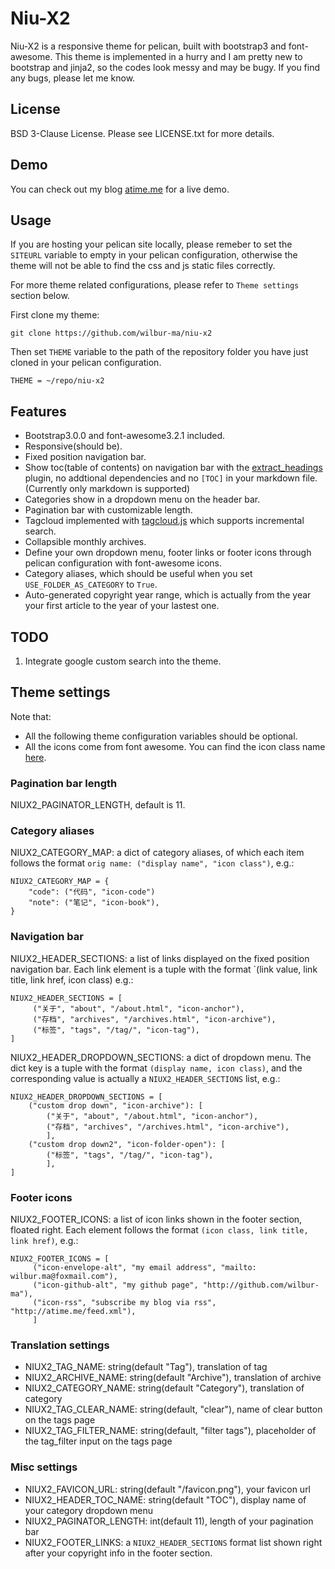# Niu-X2

Niu-X2 is a responsive theme for pelican, built with bootstrap3 and font-awesome. This
theme is implemented in a hurry and I am pretty new to bootstrap and jinja2, so the codes
look messy and may be bugy. If you find any bugs, please let me know.

## License

BSD 3-Clause License. Please see LICENSE.txt for more details.

## Demo

You can check out my blog [atime.me](http://atime.me) for a live demo.

## Usage

If you are hosting your pelican site locally, please remeber to set the `SITEURL` variable to empty in your pelican configuration, otherwise the theme will not be able to find the css and js static files correctly. 

For more theme related configurations, please refer to `Theme settings` section below.

First clone my theme:

    git clone https://github.com/wilbur-ma/niu-x2

Then set `THEME` variable to the path of the repository folder you have just cloned in your pelican configuration.

    THEME = ~/repo/niu-x2

## Features

*  Bootstrap3.0.0 and font-awesome3.2.1 included.
*  Responsive(should be). 
*  Fixed position navigation bar.
*  Show toc(table of contents) on navigation bar with the [extract_headings](https://github.com/wilbur-ma/extract_headings) plugin, no addtional dependencies and no `[TOC]` in your markdown file. (Currently only markdown is supported)
*  Categories show in a dropdown menu on the header bar.
*  Pagination bar with customizable length. 
*  Tagcloud implemented with [tagcloud.js](https://code.google.com/p/tagcloud) which supports incremental search.
*  Collapsible monthly archives.
*  Define your own dropdown menu, footer links or footer icons through pelican configuration with font-awesome icons.
*  Category aliases, which should be useful when you set `USE_FOLDER_AS_CATEGORY` to `True`.
*  Auto-generated copyright year range, which is actually from the year your first article to the year of your lastest one.

## TODO

1. Integrate google custom search into the theme.

## Theme settings

Note that:

*  All the following theme configuration variables should be optional.
*  All the icons come from font awesome. You can find the icon class name [here](http://fortawesome.github.io/Font-Awesome/icons/).

### Pagination bar length

NIUX2_PAGINATOR_LENGTH, default is 11.

### Category aliases

NIUX2_CATEGORY_MAP: a dict of category aliases, of which each item follows the format `orig name: ("display name", "icon class")`, e.g.:

    NIUX2_CATEGORY_MAP = {
        "code": ("代码", "icon-code")
        "note": ("笔记", "icon-book"),
    }

### Navigation bar

NIUX2_HEADER_SECTIONS: a list of links displayed on the fixed position navigation bar. Each link element is a tuple with the format `(link value, link title, link href, icon class) e.g.:

    NIUX2_HEADER_SECTIONS = [ 
         ("关于", "about", "/about.html", "icon-anchor"),
         ("存档", "archives", "/archives.html", "icon-archive"),
         ("标签", "tags", "/tag/", "icon-tag"),
    ]

NIUX2_HEADER_DROPDOWN_SECTIONS: a dict of dropdown menu. The dict key is a tuple with the format `(display name, icon class)`, and the corresponding value is actually a `NIUX2_HEADER_SECTIONS` list, e.g.:

    NIUX2_HEADER_DROPDOWN_SECTIONS = [
        ("custom drop down", "icon-archive"): [
            ("关于", "about", "/about.html", "icon-anchor"),
            ("存档", "archives", "/archives.html", "icon-archive"),
            ],
        ("custom drop down2", "icon-folder-open"): [
            ("标签", "tags", "/tag/", "icon-tag"),
            ],
    ]

### Footer icons

NIUX2_FOOTER_ICONS: a list of icon links shown in the footer section, floated right. Each element follows the format `(icon class, link title, link href)`, e.g.:

    NIUX2_FOOTER_ICONS = [
         ("icon-envelope-alt", "my email address", "mailto: wilbur.ma@foxmail.com"),
         ("icon-github-alt", "my github page", "http://github.com/wilbur-ma"),
         ("icon-rss", "subscribe my blog via rss", "http://atime.me/feed.xml"),
         ]

### Translation settings

*  NIUX2_TAG_NAME: string(default "Tag"), translation of tag
*  NIUX2_ARCHIVE_NAME: string(default "Archive"), translation of archive
*  NIUX2_CATEGORY_NAME: string(default "Category"), translation of category
*  NIUX2_TAG_CLEAR_NAME: string(default, "clear"), name of clear button on the tags page
*  NIUX2_TAG_FILTER_NAME: string(default, "filter tags"), placeholder of the tag_filter input on the tags page

### Misc settings

*  NIUX2_FAVICON_URL: string(default "/favicon.png"), your favicon url
*  NIUX2_HEADER_TOC_NAME: string(default "TOC"), display name of your category dropdown menu
*  NIUX2_PAGINATOR_LENGTH: int(default 11), length of your pagination bar
*  NIUX2_FOOTER_LINKS: a `NIUX2_HEADER_SECTIONS` format list shown right after your copyright info in the footer section.

